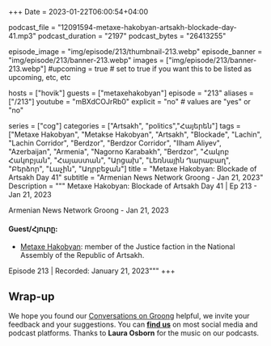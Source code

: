 +++
Date = 2023-01-22T06:00:54+04:00

podcast_file = "12091594-metaxe-hakobyan-artsakh-blockade-day-41.mp3"
podcast_duration = "2197"
podcast_bytes = "26413255"

episode_image = "img/episode/213/thumbnail-213.webp"
episode_banner = "img/episode/213/banner-213.webp"
images = ["img/episode/213/banner-213.webp"]
#upcoming = true # set to true if you want this to be listed as upcoming, etc, etc

hosts = ["hovik"]
guests = ["metaxehakobyan"]
episode = "213"
aliases = ["/213"]
youtube = "mBXdCOJrRb0"
explicit = "no" # values are "yes" or "no"

series = ["cog"]
categories = ["Artsakh", "politics","Հայերեն"]
tags = ["Metaxe Hakobyan", "Metakse Hakobyan", "Artsakh", "Blockade", "Lachin", "Lachin Corridor", "Berdzor", "Berdzor Corridor", "Ilham Aliyev", "Azerbaijan", "Armenia", "Nagorno Karabakh", "Berdzor", "Հակոբ Հակոբյան", "Հայաստան", "Արցախ", "Լեռնային Ղարաբաղ", "Բերձոր", "Լաչին", "Ադրբեջան"]
title = "Metaxe Hakobyan: Blockade of Artsakh Day 41"
subtitle = "Armenian News Network Groong - Jan 21, 2023"
Description = """
Metaxe Hakobyan: Blockade of Artsakh Day 41 | Ep 213 - Jan 21, 2023

Armenian News Network Groong - Jan 21, 2023

#### Guest/Հյուրը:
* [Metaxe Hakobyan](/guest/metaxehakobyan): member of the Justice faction in the National Assembly of the Republic of Artsakh.

Episode 213 | Recorded: January 21, 2023"""
+++



## Wrap-up

We hope you found our [Conversations on Groong](/series/cog/) helpful, we invite your feedback and your suggestions. You can [**find us**](https://linktr.ee/groong) on most social media and podcast platforms. Thanks to **Laura Osborn** for the music on our podcasts.
